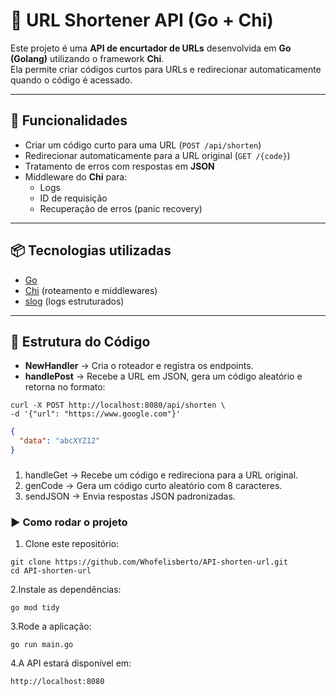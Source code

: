 # 🔗 URL Shortener API (Go + Chi)

Este projeto é uma **API de encurtador de URLs** desenvolvida em **Go (Golang)** utilizando o framework **Chi**.  
Ela permite criar códigos curtos para URLs e redirecionar automaticamente quando o código é acessado.

---

## 🚀 Funcionalidades 

- Criar um código curto para uma URL (`POST /api/shorten`)  
- Redirecionar automaticamente para a URL original (`GET /{code}`)  
- Tratamento de erros com respostas em **JSON**  
- Middleware do **Chi** para:
  - Logs
  - ID de requisição
  - Recuperação de erros (panic recovery)

---

## 📦 Tecnologias utilizadas

- [Go](https://go.dev/)
- [Chi](https://github.com/go-chi/chi) (roteamento e middlewares)
- [slog](https://pkg.go.dev/log/slog) (logs estruturados)

---

## 📂 Estrutura do Código

- **NewHandler** → Cria o roteador e registra os endpoints.
- **handlePost** → Recebe a URL em JSON, gera um código aleatório e retorna no formato:
 ```
 curl -X POST http://localhost:8080/api/shorten \
-d '{"url": "https://www.google.com"}'
 ```

  ```json
  {
    "data": "abcXYZ12"
  }
 ```

###

1. handleGet → Recebe um código e redireciona para a URL original.
2. genCode → Gera um código curto aleatório com 8 caracteres.
3. sendJSON → Envia respostas JSON padronizadas.



### ▶️ Como rodar o projeto

1. Clone este repositório:
```
git clone https://github.com/Whofelisberto/API-shorten-url.git
cd API-shorten-url
```

2.Instale as dependências:
 ```
go mod tidy 
 ```

3.Rode a aplicação:
 ```
go run main.go 
 ```

4.A API estará disponível em:
 ```
http://localhost:8080 
 ```
